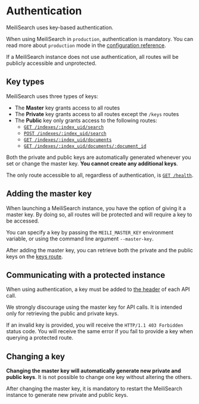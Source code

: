 # Authentication

MeiliSearch uses key-based authentication.

When using MeiliSearch in `production`, authentication is mandatory. You can read more about `production` mode in the [configuration reference](/reference/features/configuration).

If a MeiliSearch instance does not use authentication, all routes will be publicly accessible and unprotected.

## Key types

MeiliSearch uses three types of keys:

- The **Master** key grants access to all routes
- The **Private** key grants access to all routes except the `/keys` routes
- The **Public** key only grants access to the following routes:
  - [`GET /indexes/:index_uid/search`](/reference/api/search#search-in-an-index-with-get-route)
  - [`POST /indexes/:index_uid/search`](/reference/api/search#search-in-an-index-with-post-route)
  - [`GET /indexes/:index_uid/documents`](/reference/api/documents#get-documents)
  - [`GET /indexes/:index_uid/documents/:document_id`](/reference/api/documents#get-one-document)

Both the private and public keys are automatically generated whenever you set or change the master key. **You cannot create any additional keys**.

The only route accessible to all, regardless of authentication, is [`GET /health`](/reference/api/health).

## Adding the master key

When launching a MeiliSearch instance, you have the option of giving it a master key. By doing so, all routes will be protected and will require a key to be accessed.

You can specify a key by passing the `MEILI_MASTER_KEY` environment variable, or using the command line argument `--master-key`.

After adding the master key, you can retrieve both the private and the public keys on the [keys route](/reference/api/keys.md).

## Communicating with a protected instance

When using authentication, a key must be added to [the header](/reference/api/README.md#authentication) of each API call.

We strongly discourage using the master key for API calls. It is intended only for retrieving the public and private keys.

If an invalid key is provided, you will receive the `HTTP/1.1 403 Forbidden` status code. You will receive the same error if you fail to provide a key when querying a protected route.

## Changing a key

**Changing the master key will automatically generate new private and public keys**. It is not possible to change one key without altering the others.

After changing the master key, it is mandatory to restart the MeiliSearch instance to generate new private and public keys.

